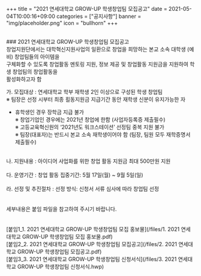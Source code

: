 +++
title = "2021 연세대학교 GROW-UP 학생창업팀 모집공고"
date = 2021-05-04T10:00:16+09:00
categories = ["공지사항"]
banner = "img/placeholder.png"
icon = "bullhorn"
+++
<!--more-->

<br>
### 2021 연세대학교 GROW-UP 학생창업팀 모집공고

<br>
창업지원단에서는 대학혁신지원사업의 일환으로 창업을 희망하는 본교 소속 대학생 (예비) 창업팀들의 아이템을 <br>구체화할 수 있도록 창업활동 멘토링 지원, 정보 제공 및 창업활동 지원금을 지원하여 학생 창업팀의 창업활동을 <br>활성화하고자 함

<br>

가. 모집대상 : 연세대학교 학부 재학생 2인 이상으로 구성된 학생 창업팀<br>
※ 팀장은 선정 시부터 최종 횔동지원금 지급기간 동안 재학생 신분이 유지가능한 자<br>
- 휴학생인 경우 장학금 지급 불가<br>
※ 창업기업인 경우에는 2021년 창업에 한함 (사업자등록증 제출필수)<br>
※ 고등교육혁신원의 ‘2021년도 워크스테이션’ 선정팀 중복 지원 불가<br>
※ 팀장(대표자)는 반드시 본교 소속 재학생이어야 함 (팀장, 팀원 모두 재학증명서 제출필수)<br>
<br>
나. 지원내용 : 아이디어 사업화를 위한 창업 활동 지원금 최대 500만원 지원
  <br>
  <br>
다. 운영기간 : 창업 활동 집중기간: 5월 17일(월) ~ 9월 5일(일)
  <br>
  <br>
  라. 선정 및 추진절차 : 선정 방식: 신청서 서류 심사에 따라 창업팀 선정
    <br>
<br>

<br>
세부내용은 붙임 파일을 참고하여 주시기 바랍니다.
<br>
<br>
<br>
[붙임1_1. 2021 연세대학교 GROW-UP 학생창업팀 모집 홍보물](/files/1. 2021 연세대학교 GROW-UP 학생창업팀 모집 홍보물.pdf)
<br>
[붙임2_2. 2021 연세대학교 GROW-UP 학생창업팀 모집공고](/files/2. 2021 연세대학교 GROW-UP 학생창업팀 모집공고.pdf)
<br>
[붙임3_3. 2021 연세대학교 GROW-UP 학생창업팀 신청서식](/files/3. 2021 연세대학교 GROW-UP 학생창업팀 신청서식.hwp)
<br>
<br>

